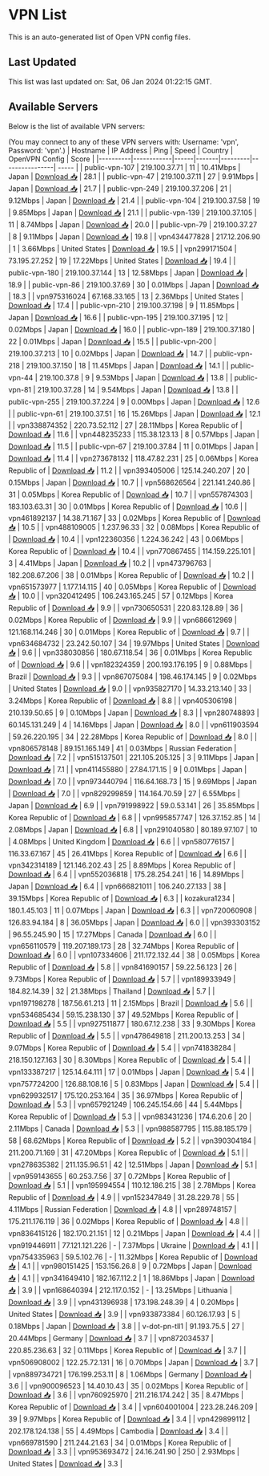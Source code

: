 # VPN List

This is an auto-generated list of Open VPN config files.

## Last Updated

This list was last updated on: Sat, 06 Jan 2024 01:22:15 GMT.

## Available Servers

Below is the list of available VPN servers:

(You may connect to any of these VPN servers with: Username: 'vpn', Password: 'vpn'.)
| Hostname | IP Address | Ping | Speed | Country | OpenVPN Config | Score |
|----------|------------|------|-------|---------|----------------| ----- |
| public-vpn-107 | 219.100.37.71 | 11 | 10.41Mbps | Japan | [Download 📥](./configs/server_0_JP.ovpn) | 28.1 |
| public-vpn-47 | 219.100.37.11 | 27 | 9.91Mbps | Japan | [Download 📥](./configs/server_1_JP.ovpn) | 21.7 |
| public-vpn-249 | 219.100.37.206 | 21 | 9.12Mbps | Japan | [Download 📥](./configs/server_2_JP.ovpn) | 21.4 |
| public-vpn-104 | 219.100.37.58 | 19 | 9.85Mbps | Japan | [Download 📥](./configs/server_3_JP.ovpn) | 21.1 |
| public-vpn-139 | 219.100.37.105 | 11 | 8.74Mbps | Japan | [Download 📥](./configs/server_4_JP.ovpn) | 20.0 |
| public-vpn-79 | 219.100.37.27 | 8 | 9.11Mbps | Japan | [Download 📥](./configs/server_5_JP.ovpn) | 19.8 |
| vpn434477828 | 217.12.206.90 | 1 | 3.66Mbps | United States | [Download 📥](./configs/server_6_US.ovpn) | 19.5 |
| vpn299171504 | 73.195.27.252 | 19 | 17.22Mbps | United States | [Download 📥](./configs/server_7_US.ovpn) | 19.4 |
| public-vpn-180 | 219.100.37.144 | 13 | 12.58Mbps | Japan | [Download 📥](./configs/server_8_JP.ovpn) | 18.9 |
| public-vpn-86 | 219.100.37.69 | 30 | 0.01Mbps | Japan | [Download 📥](./configs/server_9_JP.ovpn) | 18.3 |
| vpn975316024 | 67.168.33.165 | 13 | 2.36Mbps | United States | [Download 📥](./configs/server_10_US.ovpn) | 17.4 |
| public-vpn-210 | 219.100.37.198 | 9 | 11.85Mbps | Japan | [Download 📥](./configs/server_11_JP.ovpn) | 16.6 |
| public-vpn-195 | 219.100.37.195 | 12 | 0.02Mbps | Japan | [Download 📥](./configs/server_12_JP.ovpn) | 16.0 |
| public-vpn-189 | 219.100.37.180 | 22 | 0.01Mbps | Japan | [Download 📥](./configs/server_13_JP.ovpn) | 15.5 |
| public-vpn-200 | 219.100.37.213 | 10 | 0.02Mbps | Japan | [Download 📥](./configs/server_14_JP.ovpn) | 14.7 |
| public-vpn-218 | 219.100.37.150 | 18 | 11.45Mbps | Japan | [Download 📥](./configs/server_15_JP.ovpn) | 14.1 |
| public-vpn-44 | 219.100.37.8 | 9 | 9.53Mbps | Japan | [Download 📥](./configs/server_16_JP.ovpn) | 13.8 |
| public-vpn-81 | 219.100.37.28 | 14 | 9.54Mbps | Japan | [Download 📥](./configs/server_17_JP.ovpn) | 13.8 |
| public-vpn-255 | 219.100.37.224 | 9 | 0.00Mbps | Japan | [Download 📥](./configs/server_18_JP.ovpn) | 12.6 |
| public-vpn-61 | 219.100.37.51 | 16 | 15.26Mbps | Japan | [Download 📥](./configs/server_19_JP.ovpn) | 12.1 |
| vpn338874352 | 220.73.52.112 | 27 | 28.11Mbps | Korea Republic of | [Download 📥](./configs/server_20_KR.ovpn) | 11.6 |
| vpn448235233 | 115.38.123.13 | 8 | 0.57Mbps | Japan | [Download 📥](./configs/server_21_JP.ovpn) | 11.5 |
| public-vpn-67 | 219.100.37.84 | 11 | 0.01Mbps | Japan | [Download 📥](./configs/server_22_JP.ovpn) | 11.4 |
| vpn273678132 | 118.47.82.231 | 25 | 0.06Mbps | Korea Republic of | [Download 📥](./configs/server_23_KR.ovpn) | 11.2 |
| vpn393405006 | 125.14.240.207 | 20 | 0.15Mbps | Japan | [Download 📥](./configs/server_24_JP.ovpn) | 10.7 |
| vpn568626564 | 221.141.240.86 | 31 | 0.05Mbps | Korea Republic of | [Download 📥](./configs/server_25_KR.ovpn) | 10.7 |
| vpn557874303 | 183.103.63.31 | 30 | 0.01Mbps | Korea Republic of | [Download 📥](./configs/server_26_KR.ovpn) | 10.6 |
| vpn461892137 | 14.38.71.167 | 33 | 0.02Mbps | Korea Republic of | [Download 📥](./configs/server_27_KR.ovpn) | 10.5 |
| vpn488109005 | 1.237.96.33 | 32 | 0.08Mbps | Korea Republic of | [Download 📥](./configs/server_28_KR.ovpn) | 10.4 |
| vpn122360356 | 1.224.36.242 | 43 | 0.06Mbps | Korea Republic of | [Download 📥](./configs/server_29_KR.ovpn) | 10.4 |
| vpn770867455 | 114.159.225.101 | 3 | 4.41Mbps | Japan | [Download 📥](./configs/server_30_JP.ovpn) | 10.2 |
| vpn473796763 | 182.208.67.206 | 38 | 0.01Mbps | Korea Republic of | [Download 📥](./configs/server_31_KR.ovpn) | 10.2 |
| vpn651573977 | 1.177.14.115 | 40 | 0.05Mbps | Korea Republic of | [Download 📥](./configs/server_32_KR.ovpn) | 10.0 |
| vpn320412495 | 106.243.165.245 | 57 | 0.12Mbps | Korea Republic of | [Download 📥](./configs/server_33_KR.ovpn) | 9.9 |
| vpn730650531 | 220.83.128.89 | 36 | 0.02Mbps | Korea Republic of | [Download 📥](./configs/server_34_KR.ovpn) | 9.9 |
| vpn686612969 | 121.168.114.246 | 30 | 0.01Mbps | Korea Republic of | [Download 📥](./configs/server_35_KR.ovpn) | 9.7 |
| vpn634684732 | 23.242.50.107 | 34 | 19.97Mbps | United States | [Download 📥](./configs/server_36_US.ovpn) | 9.6 |
| vpn338030856 | 180.67.118.54 | 36 | 0.01Mbps | Korea Republic of | [Download 📥](./configs/server_37_KR.ovpn) | 9.6 |
| vpn182324359 | 200.193.176.195 | 9 | 0.88Mbps | Brazil | [Download 📥](./configs/server_38_BR.ovpn) | 9.3 |
| vpn867075084 | 198.46.174.145 | 9 | 0.02Mbps | United States | [Download 📥](./configs/server_39_US.ovpn) | 9.0 |
| vpn935827170 | 14.33.213.140 | 33 | 3.24Mbps | Korea Republic of | [Download 📥](./configs/server_40_KR.ovpn) | 8.8 |
| vpn405306198 | 210.139.50.65 | 9 | 0.10Mbps | Japan | [Download 📥](./configs/server_41_JP.ovpn) | 8.3 |
| vpn280748893 | 60.145.131.249 | 4 | 14.16Mbps | Japan | [Download 📥](./configs/server_42_JP.ovpn) | 8.0 |
| vpn611903594 | 59.26.220.195 | 34 | 22.28Mbps | Korea Republic of | [Download 📥](./configs/server_43_KR.ovpn) | 8.0 |
| vpn806578148 | 89.151.165.149 | 41 | 0.03Mbps | Russian Federation | [Download 📥](./configs/server_44_RU.ovpn) | 7.2 |
| vpn515137501 | 221.105.205.125 | 3 | 9.11Mbps | Japan | [Download 📥](./configs/server_45_JP.ovpn) | 7.1 |
| vpn411455880 | 27.84.171.15 | 9 | 0.01Mbps | Japan | [Download 📥](./configs/server_46_JP.ovpn) | 7.0 |
| vpn973440794 | 116.64.168.73 | 15 | 9.69Mbps | Japan | [Download 📥](./configs/server_47_JP.ovpn) | 7.0 |
| vpn829299859 | 114.164.70.59 | 27 | 6.55Mbps | Japan | [Download 📥](./configs/server_48_JP.ovpn) | 6.9 |
| vpn791998922 | 59.0.53.141 | 26 | 35.85Mbps | Korea Republic of | [Download 📥](./configs/server_49_KR.ovpn) | 6.8 |
| vpn995857747 | 126.37.152.85 | 14 | 2.08Mbps | Japan | [Download 📥](./configs/server_50_JP.ovpn) | 6.8 |
| vpn291040580 | 80.189.97.107 | 10 | 4.08Mbps | United Kingdom | [Download 📥](./configs/server_51_GB.ovpn) | 6.6 |
| vpn580776157 | 116.33.67.167 | 45 | 26.41Mbps | Korea Republic of | [Download 📥](./configs/server_52_KR.ovpn) | 6.6 |
| vpn342314189 | 121.146.202.43 | 25 | 8.89Mbps | Korea Republic of | [Download 📥](./configs/server_53_KR.ovpn) | 6.4 |
| vpn552036818 | 175.28.254.241 | 16 | 14.89Mbps | Japan | [Download 📥](./configs/server_54_JP.ovpn) | 6.4 |
| vpn666821011 | 106.240.27.133 | 38 | 39.15Mbps | Korea Republic of | [Download 📥](./configs/server_55_KR.ovpn) | 6.3 |
| kozakura1234 | 180.1.45.103 | 11 | 0.07Mbps | Japan | [Download 📥](./configs/server_56_JP.ovpn) | 6.3 |
| vpn720060908 | 126.83.94.184 | 8 | 36.05Mbps | Japan | [Download 📥](./configs/server_57_JP.ovpn) | 6.0 |
| vpn393303152 | 96.55.245.90 | 15 | 17.27Mbps | Canada | [Download 📥](./configs/server_58_CA.ovpn) | 6.0 |
| vpn656110579 | 119.207.189.173 | 28 | 32.74Mbps | Korea Republic of | [Download 📥](./configs/server_59_KR.ovpn) | 6.0 |
| vpn107334606 | 211.172.132.44 | 38 | 0.05Mbps | Korea Republic of | [Download 📥](./configs/server_60_KR.ovpn) | 5.8 |
| vpn841690157 | 59.22.56.123 | 26 | 9.73Mbps | Korea Republic of | [Download 📥](./configs/server_61_KR.ovpn) | 5.7 |
| vpn189933949 | 184.82.14.39 | 32 | 21.38Mbps | Thailand | [Download 📥](./configs/server_62_TH.ovpn) | 5.7 |
| vpn197198278 | 187.56.61.213 | 11 | 2.15Mbps | Brazil | [Download 📥](./configs/server_63_BR.ovpn) | 5.6 |
| vpn534685434 | 59.15.238.130 | 37 | 49.52Mbps | Korea Republic of | [Download 📥](./configs/server_64_KR.ovpn) | 5.5 |
| vpn927511877 | 180.67.12.238 | 33 | 9.30Mbps | Korea Republic of | [Download 📥](./configs/server_65_KR.ovpn) | 5.5 |
| vpn478649818 | 211.200.13.253 | 34 | 9.07Mbps | Korea Republic of | [Download 📥](./configs/server_66_KR.ovpn) | 5.4 |
| vpn741838284 | 218.150.127.163 | 30 | 8.30Mbps | Korea Republic of | [Download 📥](./configs/server_67_KR.ovpn) | 5.4 |
| vpn133387217 | 125.14.64.111 | 17 | 0.01Mbps | Japan | [Download 📥](./configs/server_68_JP.ovpn) | 5.4 |
| vpn757724200 | 126.88.108.16 | 5 | 0.83Mbps | Japan | [Download 📥](./configs/server_69_JP.ovpn) | 5.4 |
| vpn629932517 | 175.120.253.164 | 35 | 36.97Mbps | Korea Republic of | [Download 📥](./configs/server_70_KR.ovpn) | 5.3 |
| vpn657921249 | 106.245.154.66 | 44 | 5.44Mbps | Korea Republic of | [Download 📥](./configs/server_71_KR.ovpn) | 5.3 |
| vpn983431236 | 174.6.20.6 | 20 | 2.11Mbps | Canada | [Download 📥](./configs/server_72_CA.ovpn) | 5.3 |
| vpn988587795 | 115.88.185.179 | 58 | 68.62Mbps | Korea Republic of | [Download 📥](./configs/server_73_KR.ovpn) | 5.2 |
| vpn390304184 | 211.200.71.169 | 31 | 47.20Mbps | Korea Republic of | [Download 📥](./configs/server_74_KR.ovpn) | 5.1 |
| vpn278635382 | 211.135.96.51 | 42 | 12.51Mbps | Japan | [Download 📥](./configs/server_75_JP.ovpn) | 5.1 |
| vpn959143655 | 60.253.7.56 | 37 | 0.72Mbps | Korea Republic of | [Download 📥](./configs/server_76_KR.ovpn) | 5.1 |
| vpn195994554 | 110.12.186.215 | 38 | 2.78Mbps | Korea Republic of | [Download 📥](./configs/server_77_KR.ovpn) | 4.9 |
| vpn152347849 | 31.28.229.78 | 55 | 4.11Mbps | Russian Federation | [Download 📥](./configs/server_78_RU.ovpn) | 4.8 |
| vpn289748157 | 175.211.176.119 | 36 | 0.02Mbps | Korea Republic of | [Download 📥](./configs/server_79_KR.ovpn) | 4.8 |
| vpn836415126 | 182.170.21.151 | 12 | 0.21Mbps | Japan | [Download 📥](./configs/server_80_JP.ovpn) | 4.4 |
| vpn919446911 | 77.121.121.226 | - | 7.37Mbps | Ukraine | [Download 📥](./configs/server_81_UA.ovpn) | 4.1 |
| vpn754335963 | 59.5.102.76 | - | 11.32Mbps | Korea Republic of | [Download 📥](./configs/server_82_KR.ovpn) | 4.1 |
| vpn980151425 | 153.156.26.8 | 9 | 0.72Mbps | Japan | [Download 📥](./configs/server_83_JP.ovpn) | 4.1 |
| vpn341649410 | 182.167.112.2 | 1 | 18.86Mbps | Japan | [Download 📥](./configs/server_84_JP.ovpn) | 3.9 |
| vpn168640394 | 212.117.0.152 | - | 13.25Mbps | Lithuania | [Download 📥](./configs/server_85_LT.ovpn) | 3.9 |
| vpn431396938 | 173.198.248.39 | 4 | 0.20Mbps | United States | [Download 📥](./configs/server_86_US.ovpn) | 3.9 |
| vpn933873384 | 60.126.17.93 | 5 | 0.18Mbps | Japan | [Download 📥](./configs/server_87_JP.ovpn) | 3.8 |
| v-dot-pn-tll1 | 91.193.75.5 | 27 | 20.44Mbps | Germany | [Download 📥](./configs/server_88_DE.ovpn) | 3.7 |
| vpn872034537 | 220.85.236.63 | 32 | 0.11Mbps | Korea Republic of | [Download 📥](./configs/server_89_KR.ovpn) | 3.7 |
| vpn506908002 | 122.25.72.131 | 16 | 0.70Mbps | Japan | [Download 📥](./configs/server_90_JP.ovpn) | 3.7 |
| vpn889734721 | 176.199.253.11 | 8 | 1.06Mbps | Germany | [Download 📥](./configs/server_91_DE.ovpn) | 3.6 |
| vpn900096523 | 14.40.10.43 | 35 | 0.02Mbps | Korea Republic of | [Download 📥](./configs/server_92_KR.ovpn) | 3.6 |
| vpn760925970 | 211.216.174.242 | 35 | 8.47Mbps | Korea Republic of | [Download 📥](./configs/server_93_KR.ovpn) | 3.4 |
| vpn604001004 | 223.28.246.209 | 39 | 9.97Mbps | Korea Republic of | [Download 📥](./configs/server_94_KR.ovpn) | 3.4 |
| vpn429899112 | 202.178.124.138 | 55 | 4.49Mbps | Cambodia | [Download 📥](./configs/server_95_KH.ovpn) | 3.4 |
| vpn669781590 | 211.244.21.63 | 34 | 0.01Mbps | Korea Republic of | [Download 📥](./configs/server_96_KR.ovpn) | 3.3 |
| vpn953693472 | 24.16.241.90 | 250 | 2.93Mbps | United States | [Download 📥](./configs/server_97_US.ovpn) | 3.3 |
